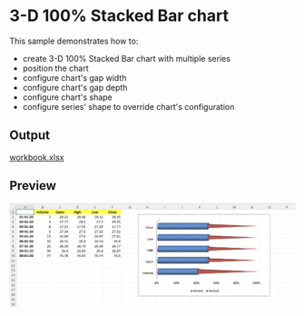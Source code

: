 # 3-D 100% Stacked Bar chart

This sample demonstrates how to:
- create 3-D 100% Stacked Bar chart with multiple series
- position the chart
- configure chart's gap width
- configure chart's gap depth
- configure chart's shape
- configure series' shape to override chart's configuration

## Output

[workbook.xlsx](./workbook.xlsx)

## Preview

![image](image.png)
